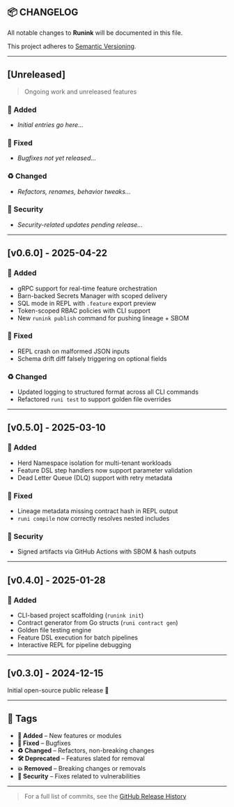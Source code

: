 ## 📦 CHANGELOG

All notable changes to **Runink** will be documented in this file.

This project adheres to [Semantic Versioning](https://semver.org/).

---

## [Unreleased]

> Ongoing work and unreleased features

### 🚀 Added

- _Initial entries go here..._

### 🐛 Fixed

- _Bugfixes not yet released..._

### ♻️ Changed

- _Refactors, renames, behavior tweaks..._

### 🔐 Security

- _Security-related updates pending release..._

---

## [v0.6.0] - 2025-04-22

### 🚀 Added

- gRPC support for real-time feature orchestration
- Barn-backed Secrets Manager with scoped delivery
- SQL mode in REPL with `.feature` export preview
- Token-scoped RBAC policies with CLI support
- New `runink publish` command for pushing lineage + SBOM

### 🐛 Fixed

- REPL crash on malformed JSON inputs
- Schema drift diff falsely triggering on optional fields

### ♻️ Changed

- Updated logging to structured format across all CLI commands
- Refactored `runi test` to support golden file overrides

---

## [v0.5.0] - 2025-03-10

### 🚀 Added

- Herd Namespace isolation for multi-tenant workloads
- Feature DSL step handlers now support parameter validation
- Dead Letter Queue (DLQ) support with retry metadata

### 🐛 Fixed

- Lineage metadata missing contract hash in REPL output
- `runi compile` now correctly resolves nested includes

### 🔐 Security

- Signed artifacts via GitHub Actions with SBOM & hash outputs

---

## [v0.4.0] - 2025-01-28

### 🚀 Added

- CLI-based project scaffolding (`runink init`)
- Contract generator from Go structs (`runi contract gen`)
- Golden file testing engine
- Feature DSL execution for batch pipelines
- Interactive REPL for pipeline debugging

---

## [v0.3.0] - 2024-12-15

Initial open-source public release 🎉

---

## 🔖 Tags

- **🚀 Added** – New features or modules
- **🐛 Fixed** – Bugfixes
- **♻️ Changed** – Refactors, non-breaking changes
- **🛠 Deprecated** – Features slated for removal
- **💥 Removed** – Breaking changes or removals
- **🔐 Security** – Fixes related to vulnerabilities

---

> For a full list of commits, see the [GitHub Release History](https://github.com/runink/runink/releases)
